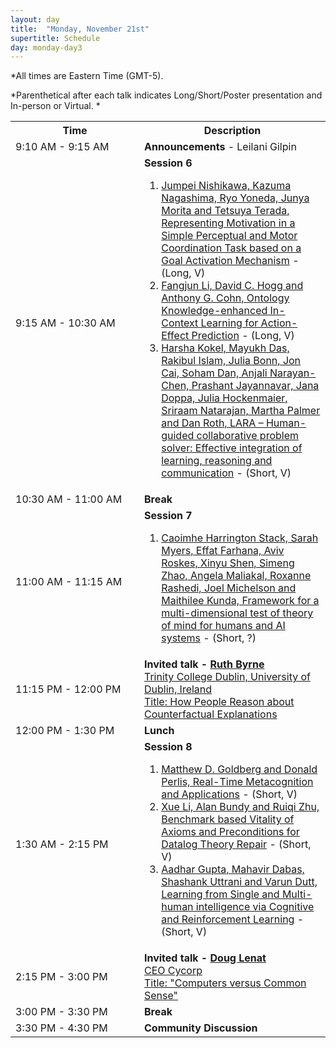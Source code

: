 ```yaml
---
layout: day
title:  "Monday, November 21st"
supertitle: Schedule
day: monday-day3
---
```


*All times are Eastern Time (GMT-5). 

<!-- This day's session talks are available on YouTube
at
[ACS 2021 Day 1](https://www.youtube.com/playlist?list=PL-1wKlUbAzGSlUlf92yCfbYlUV8WWkuFT).
Invited talks are linked directly as shown below.


Paper PDFs are available by clicking on talk titles. For slides, click on
(S) after title, or look in the corresponding Slack channel.
-->
*Parenthetical after each talk indicates Long/Short/Poster presentation and
In-person or Virtual. *


<table>
<tr>
<th width=190px> Time </th>
<th> Description </th>
</tr>

<tr>
<td> <span class="schedtime"> 9:10 AM - 9:15 AM </span></td>
<td>  <b> Announcements </b> - Leilani Gilpin </td>
</tr>

  
<tr>
  <td id="session6"> <span class="schedtime"> 9:15 AM - 10:30 AM </span></td><td> <b> Session 6 </b>
<!-- ###### Chaired by TBD -->
   <ol>
    <li> <a href="{{site.baseurl}}/data/acs22_paper-238.pdf">Jumpei Nishikawa, Kazuma Nagashima, Ryo Yoneda, Junya Morita and Tetsuya Terada, Representing Motivation in a Simple Perceptual and Motor Coordination Task based on a Goal Activation Mechanism</a> - (Long, V)</li>
    <li> <a href="{{site.baseurl}}/data/acs22_paper-7652.pdf">Fangjun Li, David C. Hogg and Anthony G. Cohn, Ontology Knowledge-enhanced In-Context Learning for Action-Effect Prediction</a> - (Long, V)</li>
    <li> <a href="{{site.baseurl}}/data/acs22_paper-2603.pdf">Harsha Kokel, Mayukh Das, Rakibul Islam, Julia Bonn, Jon Cai, Soham Dan, Anjali Narayan-Chen, Prashant Jayannavar, Jana Doppa, Julia Hockenmaier, Sriraam Natarajan, Martha Palmer and Dan Roth, LARA – Human-guided collaborative problem solver: Effective integration of learning, reasoning and communication</a> - (Short, V)</li>
   </ol>
  
<!--
  <ol>
   <li> <a href="{{site.baseurl}}/data/ACS-21_paper_6.pdf">An Analysis and
  Comparison of ACT-R and Soar</a> - <a href="{{site.baseurl}}/data/slides/paper06-slides-laird.pdf">(S)</a>, John Laird. <a
  onClick="goToSlackChannel(6)"> (on Slack #paper06-laird)</a></li>
   <li> <a href="{{site.baseurl}}/data/ACS-21_paper_9.pdf">Deep Goal
  Reasoning: An Analysis</a> - <a href="{{site.baseurl}}/data/slides/paper09-slides-yuan.pdf">(S)</a>, Weihang Yuan and Hector Munoz-Avila. <a
  onClick="goToSlackChannel(9)"> (on Slack #paper09-yuan)</a></li>
   <li> <a href="{{site.baseurl}}/data/ACS-21_paper_33.pdf">Scaling Challenges in
    Explanatory Reasoning</a> - <a href="{{site.baseurl}}/data/slides/paper33-slides-langley.pdf">(S)</a>,  Pat Langley and Mohan Sridharan.<a
  onClick="goToSlackChannel(33)"> (on Slack #paper33-langley)</a></li>
  </ol>
-->

  </td>
</tr>
<tr>
  <td> <span class="schedtime"> 10:30 AM - 11:00 AM </span></td>
  <td>  <b> Break</b> </td>
</tr>

<tr>
  <td id="session7"> <span class="schedtime"> 11:00 AM - 11:15 AM </span></td><td> <b> Session 7 </b>
<!-- ###### Chaired by TBD -->
   <ol>
    <li> <a href="{{site.baseurl}}/data/acs22_paper-911.pdf">Caoimhe Harrington Stack, Sarah Myers, Effat Farhana, Aviv Roskes, Xinyu Shen, Simeng Zhao, Angela Maliakal, Roxanne Rashedi, Joel Michelson and Maithilee Kunda, Framework for a multi-dimensional test of theory of mind for humans and AI systems</a> - (Short, ?)</li>
   </ol>
  </td>
</tr>
  
<tr>
  <td> <span class="schedtime"> 11:15 PM - 12:00 PM </span></td>
  <td> <b>  Invited talk -
<a href="{{site.baseurl}}/speakers/mei_si/"> Ruth Byrne </a> </b><br>
<a href="https://faculty.rpi.edu/mei-si">Trinity College Dublin, University of Dublin, Ireland</a><br>
<a href="{{site.baseurl}}/talks/#mei_si">Title: How People Reason about Counterfactual Explanations </a> 
    
  </td>
</tr>

<tr>
  <td> <span class="schedtime"> 12:00 PM - 1:30 PM </span></td>
  <td>  <b> Lunch</b> </td>
</tr>

<tr>
  <td id="session8"> <span class="schedtime"> 1:30 AM - 2:15 PM </span></td><td> <b> Session 8 </b>
<!-- ###### Chaired by TBD -->
   <ol>
    <li> <a href="{{site.baseurl}}/data/acs22_paper-5926.pdf">Matthew D. Goldberg and Donald Perlis, Real-Time Metacognition and Applications</a> - (Short, V)</li>
    <li> <a href="{{site.baseurl}}/data/acs22_paper-3588.pdf">Xue Li, Alan Bundy and Ruiqi Zhu, Benchmark based Vitality of Axioms and Preconditions for Datalog Theory Repair</a> - (Short, V)</li>
    <li> <a href="{{site.baseurl}}/data/acs22_paper-186.pdf">Aadhar Gupta, Mahavir Dabas, Shashank Uttrani and Varun Dutt, Learning from Single and Multi-human intelligence via Cognitive and Reinforcement Learning</a> - (Short, V)</li>
   </ol>
 
  </td>
</tr>

<tr>
  <td> <span class="schedtime"> 2:15 PM - 3:00 PM </span></td>
  <td> <b>  Invited talk - 
<a href="{{site.baseurl}}/speakers/mei_si/"> Doug Lenat </a> </b><br>
<a href="https://faculty.rpi.edu/mei-si">CEO Cycorp</a><br>
<a href="{{site.baseurl}}/talks/#mei_si">Title: "Computers versus Common Sense"</a> 
    
  </td>
</tr>

<tr>
  <td> <span class="schedtime"> 3:00 PM - 3:30 PM </span></td>
  <td>  <b> Break</b> </td>
</tr>

<tr>
  <td> <span class="schedtime"> 3:30 PM - 4:30 PM </span></td>
  <td>  <b> Community Discussion</b> </td>
  
</tr>


</table>
